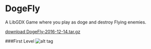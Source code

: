 # DogeFly
A LibGDX Game where you play as doge and destroy Flying enemies.

[download DogeFly-2016-12-14.tar.gz](https://drive.google.com/open?id=0B_B0TMZ4370xOTF1SUdaODNIUlE)

###First Level
![alt tag](http://i.imgur.com/Ez2Y1tN.png)

